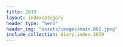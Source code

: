 ```yaml
---
title: 2019
layout: indexcategory
header_type: "hero"
header_img: "assets/images/main.002.jpeg"
include_collection: diary.index.2019
---
```

